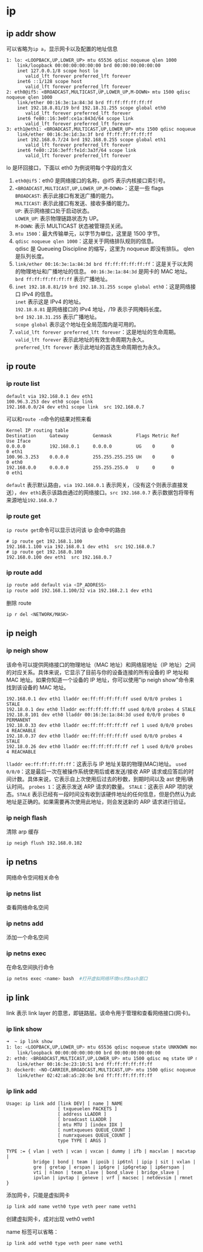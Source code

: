 # ip

## ip addr show

可以省略为`ip a`，显示网卡以及配置的地址信息

```text
1: lo: <LOOPBACK,UP,LOWER_UP> mtu 65536 qdisc noqueue qlen 1000
    link/loopback 00:00:00:00:00:00 brd 00:00:00:00:00:00
    inet 127.0.0.1/8 scope host lo
       valid_lft forever preferred_lft forever
    inet6 ::1/128 scope host
       valid_lft forever preferred_lft forever
2: eth0@if5: <BROADCAST,MULTICAST,UP,LOWER_UP,M-DOWN> mtu 1500 qdisc noqueue qlen 1000
    link/ether 00:16:3e:1a:84:3d brd ff:ff:ff:ff:ff:ff
    inet 192.18.8.81/19 brd 192.18.31.255 scope global eth0
       valid_lft forever preferred_lft forever
    inet6 fe80::16:3e0f:ce1a:843d/64 scope link
       valid_lft forever preferred_lft forever
3: eth1@eth1: <BROADCAST,MULTICAST,UP,LOWER_UP> mtu 1500 qdisc noqueue
    link/ether 00:16:3e:1d:3a:3f brd ff:ff:ff:ff:ff:ff
    inet 192.168.0.7/24 brd 192.168.0.255 scope global eth1
       valid_lft forever preferred_lft forever
    inet6 fe80::216:3eff:fe1d:3a3f/64 scope link
       valid_lft forever preferred_lft forever
```

lo 是环回接口，下面以 eth0 为例说明每个字段的含义

1. `eth0@if5`：eth0 是网络接口的名称，@if5 表示内核接口索引号。
2. `<BROADCAST,MULTICAST,UP,LOWER_UP,M-DOWN>`：这是一些 flags  
   `BROADCAST`: 表示此接口有发送广播的能力。  
   `MULTICAST`: 表示此接口有发送、接收多播的能力。  
   `UP`: 表示网络接口处于启动状态。  
   `LOWER_UP`: 表示物理链路状态为 UP。  
   `M-DOWN`: 表示 MULTICAST 状态被管理员关闭。
3. `mtu 1500`：最大传输单元，以字节为单位，这里是 1500 字节。
4. `qdisc noqueue qlen 1000`：这是关于网络排队规则的信息。  
   qdisc 是 Queueing Discipline 的缩写，这里为 noqueue 即没有排队。 qlen 是队列长度。
5. `link/ether 00:16:3e:1a:84:3d brd ff:ff:ff:ff:ff:ff`：这是关于以太网的物理地址和广播地址的信息。
   `00:16:3e:1a:84:3d` 是网卡的 MAC 地址。  
   `brd ff:ff:ff:ff:ff:ff` 表示广播地址。
6. `inet 192.18.8.81/19 brd 192.18.31.255 scope global eth0`：这是网络接口 IPv4 的信息。  
   `inet` 表示这是 IPv4 的地址。  
   `192.18.8.81` 是网络接口的 IPv4 地址，/19 表示子网掩码长度。  
   `brd 192.18.31.255` 表示广播地址。  
   `scope global` 表示这个地址在全局范围内是可用的。
7. `valid_lft forever preferred_lft forever`：这是地址的生命周期。  
   `valid_lft forever` 表示此地址的有效生命周期为永久。  
   `preferred_lft forever` 表示此地址的首选生命周期也为永久。

## ip route

### ip route list

```text
default via 192.168.0.1 dev eth1
100.96.3.253 dev eth0 scope link
192.168.0.0/24 dev eth1 scope link  src 192.168.0.7
```

可以和`route -n`命令的结果对照来看

```text
Kernel IP routing table
Destination     Gateway         Genmask         Flags Metric Ref    Use Iface
0.0.0.0         192.168.0.1     0.0.0.0         UG    0      0        0 eth1
100.96.3.253    0.0.0.0         255.255.255.255 UH    0      0        0 eth0
192.168.0.0     0.0.0.0         255.255.255.0   U     0      0        0 eth1
```

`default` 表示默认路由，`via 192.168.0.1` 表示网关，（没有这个则表示直接发送），`dev eth1`表示该路由通过的网络接口。`src 192.168.0.7` 表示数据包将带有来源地址`192.168.0.7`

### ip route get

`ip route get`命令可以显示访问该 ip 会命中的路由

```text
# ip route get 192.168.1.100
192.168.1.100 via 192.168.0.1 dev eth1  src 192.168.0.7
# ip route get 192.168.0.100
192.168.0.100 dev eth1  src 192.168.0.7
```

### ip route add

```bash
ip route add default via <IP_ADDRESS>
ip route add 192.168.1.100/32 via 192.168.2.1 dev eth1
```

删除 route

```bash
ip r del <NETWORK/MASK>
```

## ip neigh

### ip neigh show

该命令可以提供网络接口的物理地址（MAC 地址）和网络层地址（IP 地址）之间的对应关系。具体来说，它显示了目前与你的设备连接的所有设备的 IP 地址和 MAC 地址。如果你知道一个设备的 IP 地址，你可以使用"ip neigh show"命令来找到该设备的 MAC 地址。

```text
192.168.0.1 dev eth1 lladdr ee:ff:ff:ff:ff:ff used 0/0/0 probes 1 STALE
192.18.0.1 dev eth0 lladdr ee:ff:ff:ff:ff:ff used 0/0/0 probes 4 STALE
192.18.8.101 dev eth0 lladdr 00:16:3e:1a:84:3d used 0/0/0 probes 0 PERMANENT
192.18.0.33 dev eth0 lladdr ee:ff:ff:ff:ff:ff ref 1 used 0/0/0 probes 4 REACHABLE
192.18.0.37 dev eth0 lladdr ee:ff:ff:ff:ff:ff used 0/0/0 probes 4 STALE
192.18.0.26 dev eth0 lladdr ee:ff:ff:ff:ff:ff ref 1 used 0/0/0 probes 4 REACHABLE
```

`lladdr ee:ff:ff:ff:ff:ff`：这表示与 IP 地址关联的物理(MAC)地址。
`used 0/0/0`：这是最后一次在被操作系统使用后或者发送/接收 ARP 请求或应答后的时间计数。具体来说，它表示自上次使用后过去的秒数，到期时间以及 ast 使用/确认时间。
`probes 1`：这表示发送 ARP 请求的数量。
`STALE`：这表示 ARP 项的状态。`STALE` 表示已经有一段时间没有收到该硬件地址的任何信息，但是仍然认为此地址是正确的。如果需要再次使用此地址，则会发送新的 ARP 请求进行验证。

### ip neigh flash

清除 arp 缓存

```bash
ip neigh flush 192.168.0.102
```

## ip netns

网络命令空间相关命令

### ip netns list

查看网络命名空间

### ip netns add <name>

添加一个命名空间

### ip netns exec <name> <command>

在命名空间执行命令

```bash
ip netns exec <name> bash  #打开虚拟网络环境ns的bash窗口
```

## ip link

link 表示 link layer 的意思，即链路层。该命令用于管理和查看网络接口(网卡)。

### ip link show

```bash
➜  ~ ip link show
1: lo: <LOOPBACK,UP,LOWER_UP> mtu 65536 qdisc noqueue state UNKNOWN mode DEFAULT group default qlen 1000
    link/loopback 00:00:00:00:00:00 brd 00:00:00:00:00:00
2: eth0: <BROADCAST,MULTICAST,UP,LOWER_UP> mtu 1500 qdisc mq state UP mode DEFAULT group default qlen 1000
    link/ether 00:16:3e:23:10:51 brd ff:ff:ff:ff:ff:ff
3: docker0: <NO-CARRIER,BROADCAST,MULTICAST,UP> mtu 1500 qdisc noqueue state DOWN mode DEFAULT group default
    link/ether 02:42:a8:a5:28:0e brd ff:ff:ff:ff:ff:ff
```

### ip link add

```text
Usage: ip link add [link DEV] [ name ] NAME
                   [ txqueuelen PACKETS ]
                   [ address LLADDR ]
                   [ broadcast LLADDR ]
                   [ mtu MTU ] [index IDX ]
                   [ numtxqueues QUEUE_COUNT ]
                   [ numrxqueues QUEUE_COUNT ]
                   type TYPE [ ARGS ]

TYPE := { vlan | veth | vcan | vxcan | dummy | ifb | macvlan | macvtap |
          bridge | bond | team | ipoib | ip6tnl | ipip | sit | vxlan |
          gre | gretap | erspan | ip6gre | ip6gretap | ip6erspan |
          vti | nlmon | team_slave | bond_slave | bridge_slave |
          ipvlan | ipvtap | geneve | vrf | macsec | netdevsim | rmnet }
```

添加网卡，只能是虚拟网卡

```bash
ip link add name veth0 type veth peer name veth1
```

创建虚拟网卡，成对出现 veth0 veth1

name 标签可以省略：

```bash
ip link add veth0 type veth peer name veth1
```
